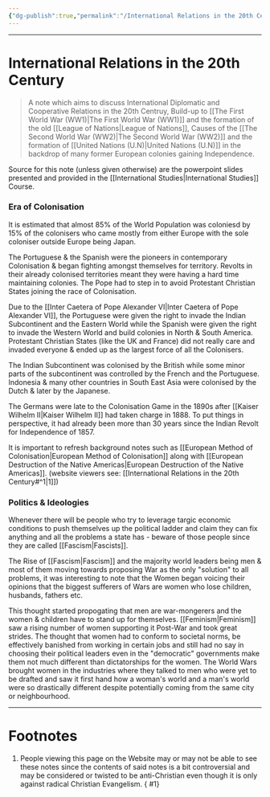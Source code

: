 ```yaml
---
{"dg-publish":true,"permalink":"/International Relations in the 20th Century/","tags":["Academics","politics","History"]}
---
```



---
# International Relations in the 20th Century
> A note which aims to discuss International Diplomatic and Cooperative Relations in the 20th Centruy, Build-up to [[The First World War (WW1)\|The First World War (WW1)]] and the formation of the old [[League of Nations\|League of Nations]], Causes of the [[The Second World War (WW2)\|The Second World War (WW2)]] and the formation of [[United Nations (U.N)\|United Nations (U.N)]] in the backdrop of many former European colonies gaining Independence.

Source for this note (unless given otherwise) are the powerpoint slides presented and provided in the [[International Studies\|International Studies]] Course.

### Era of Colonisation
It is estimated that almost 85% of the World Population was coloniesd by 15% of the colonisers who came mostly from either Europe with the sole coloniser outside Europe being Japan.

The Portuguese & the Spanish were the pioneers in contemporary Colonisation & began fighting amongst themselves for territory. Revolts in their already colonised territories meant they were having a hard time maintaining colonies. The Pope had to step in to avoid Protestant Christian States joining the race of Colonisation. 

Due to the [[Inter Caetera of Pope Alexander VI\|Inter Caetera of Pope Alexander VI]], the Portuguese were given the right to invade the Indian Subcontinent and the Eastern World while the Spanish were given the right to invade the Western World and build colonies in North & South America. Protestant Christian States (like the UK and France) did not really care and invaded everyone & ended up as the largest force of all the Colonisers.

The Indian Subcontinent was colonised by the British while some minor parts of the subcontinent was controlled by the French and the Portuguese. Indonesia & many other countries in South East Asia were colonised by the Dutch & later by the Japanese.

The Germans were late to the Colonisation Game in the 1890s after [[Kaiser Wilhelm II\|Kaiser Wilhelm II]] had taken charge in 1888. To put things in perspective, it had already been more than 30 years since the Indian Revolt for Independence of 1857.

It is important to refresh background notes such as [[European Method of Colonisation\|European Method of Colonisation]] along with [[European Destruction of the Native Americas\|European Destruction of the Native Americas]]. (website viewers see: [[International Relations in the 20th Century#^1\|1]])

### Politics & Ideologies
Whenever there will be people who try to leverage targic economic conditions to push themselves up the political ladder and claim they can fix anything and all the problems a state has - beware of those people since they are called [[Fascism\|Fascists]].

The Rise of [[Fascism\|Fascism]] and the majority world leaders being men & most of them moving towards proposing War as the only "solution" to all problems, it was interesting to note that the Women began voicing their opinions that the biggest sufferers of Wars are women who lose children, husbands, fathers etc. 

This thought started propogating that men are war-mongerers and the women & children have to stand up for themselves. [[Feminism\|Feminism]] saw a rising number of women supporting it Post-War and took great strides. The thought that women had to conform to societal norms, be effectively banished from working in certain jobs and still had no say in choosing their political leaders even in the "democratic" governments make them not much different than dictatorships for the women. The World Wars brought women in the industries where they talked to men who were yet to be drafted and saw it first hand how a woman's world and a man's world were so drastically different despite potentially coming from the same city or neighbourhood.

---
# Footnotes
1. People viewing this page on the Website may or may not be able to see these notes since the contents of said notes is a bit controversial and may be considered or twisted to be anti-Christian even though it is only against radical Christian Evangelism.
{ #1}
